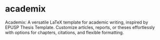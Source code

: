 # academix
Academix: A versatile LaTeX template for academic writing, inspired by EPUSP Thesis Template. Customize articles, reports, or theses effortlessly with options for chapters, citations, and flexible formatting.
